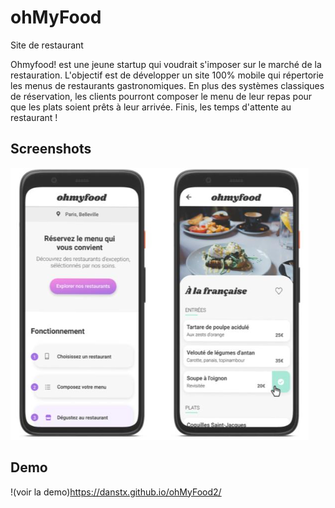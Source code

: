  # ohMyFood 

 Site de restaurant

 Ohmyfood! est une jeune startup qui voudrait s'imposer sur le marché de la restauration. L'objectif est de développer un site 100% mobile qui répertorie les menus de restaurants gastronomiques. En plus des systèmes classiques de réservation, les clients pourront composer le menu de leur repas pour que les plats soient prêts à leur arrivée. Finis, les temps d'attente au restaurant !




## Screenshots
 ![App Screenshot ](./Docs/ohMyFood.png/)
 

## Demo
!(voir la demo)https://danstx.github.io/ohMyFood2/
